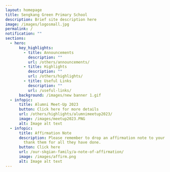 ```yaml
---
layout: homepage
title: Sengkang Green Primary School
description: Brief site description here
image: /images/logosmall.jpg
permalink: /
notification: ""
sections:
  - hero:
      key_highlights:
        - title: Announcements
          description: ""
          url: /others/announcements/
        - title: Highlights
          description: ""
          url: /others/highlights/
        - title: Useful Links
          description: ""
          url: /useful-links/
      background: /images/new banner 1.gif
  - infopic:
      title: Alumni Meet-Up 2023
      button: Click here for more details
      url: /others/highlights/alumnimeetup2023/
      image: /images/meetup2023.PNG
      alt: Image alt text
  - infopic:
      title: Affirmation Note
      description: Please remember to drop an affirmation note to your teachers to
        thank them for all they have done.
      button: Click here
      url: /our-skgian-family/a-note-of-affirmation/
      image: /images/affirm.png
      alt: Image alt text
---
```

